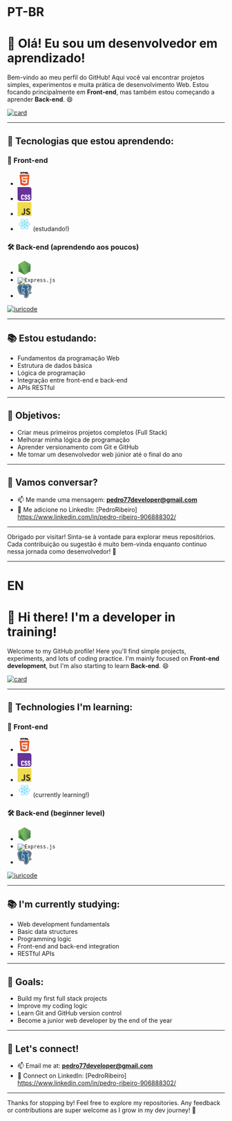 # PT-BR
# 👋 Olá! Eu sou um desenvolvedor em aprendizado!

Bem-vindo ao meu perfil do GitHub! Aqui você vai encontrar projetos simples, experimentos e muita prática de desenvolvimento Web. Estou focando principalmente em **Front-end**, mas também estou começando a aprender **Back-end**. 😄

[![card](https://github-readme-stats.vercel.app/api?username=PedroRibeiro-92&theme=dark)](https://github.com/anuraghazra/github-readme-stats)

---

## 🚀 Tecnologias que estou aprendendo:

### 🎨 Front-end
- <code><img height="32" src="https://raw.githubusercontent.com/github/explore/80688e429a7d4ef2fca1e82350fe8e3517d3494d/topics/html/html.png" alt="HTML5"/></code>
- <code><img height="32" src="https://raw.githubusercontent.com/github/explore/80688e429a7d4ef2fca1e82350fe8e3517d3494d/topics/css/css.png" alt="CSS"/></code>
- <code><img height="32" src="https://raw.githubusercontent.com/github/explore/80688e429a7d4ef2fca1e82350fe8e3517d3494d/topics/javascript/javascript.png" alt="JavaScript"/></code>
- <code><img height="32" src="https://raw.githubusercontent.com/github/explore/80688e429a7d4ef2fca1e82350fe8e3517d3494d/topics/react/react.png" alt="React"/></code> (estudando!)

### 🛠️ Back-end (aprendendo aos poucos)
- <code><img height="32" src="https://raw.githubusercontent.com/github/explore/80688e429a7d4ef2fca1e82350fe8e3517d3494d/topics/nodejs/nodejs.png" alt="Node.js"/></code>
- <code><img height="32" src="https://upload.wikimedia.org/wikipedia/commons/6/64/Expressjs.png" alt="Express.js"/></code>
- <code><img height="32" src="https://raw.githubusercontent.com/github/explore/80688e429a7d4ef2fca1e82350fe8e3517d3494d/topics/postgresql/postgresql.png" alt="PostgreSQL"/></code>

[![iuricode](https://github-readme-stats.vercel.app/api/top-langs/?username=PedroRibeiro-92&hide=html&layout=compact&theme=dark)](https://github.com/anuraghazra/github-readme-stats)

---

## 📚 Estou estudando:
- Fundamentos da programação Web
- Estrutura de dados básica
- Lógica de programação
- Integração entre front-end e back-end
- APIs RESTful

---

## 🎯 Objetivos:
- Criar meus primeiros projetos completos (Full Stack)
- Melhorar minha lógica de programação
- Aprender versionamento com Git e GitHub
- Me tornar um desenvolvedor web júnior até o final do ano

---

## 💬 Vamos conversar?
- 📫 Me mande uma mensagem: **pedro77developer@gmail.com**
- 💼 Me adicione no LinkedIn: [PedroRibeiro] https://www.linkedin.com/in/pedro-ribeiro-906888302/

---

Obrigado por visitar! Sinta-se à vontade para explorar meus repositórios. Cada contribuição ou sugestão é muito bem-vinda enquanto continuo nessa jornada como desenvolvedor! 🚀

---

# EN
# 👋 Hi there! I'm a developer in training!

Welcome to my GitHub profile! Here you'll find simple projects, experiments, and lots of coding practice. I'm mainly focused on **Front-end development**, but I'm also starting to learn **Back-end**. 😄

[![card](https://github-readme-stats.vercel.app/api?username=PedroRibeiro-92&theme=dark)](https://github.com/anuraghazra/github-readme-stats)

---

## 🚀 Technologies I'm learning:

### 🎨 Front-end
- <code><img height="32" src="https://raw.githubusercontent.com/github/explore/80688e429a7d4ef2fca1e82350fe8e3517d3494d/topics/html/html.png" alt="HTML5"/></code>
- <code><img height="32" src="https://raw.githubusercontent.com/github/explore/80688e429a7d4ef2fca1e82350fe8e3517d3494d/topics/css/css.png" alt="CSS"/></code>
- <code><img height="32" src="https://raw.githubusercontent.com/github/explore/80688e429a7d4ef2fca1e82350fe8e3517d3494d/topics/javascript/javascript.png" alt="JavaScript"/></code>
- <code><img height="32" src="https://raw.githubusercontent.com/github/explore/80688e429a7d4ef2fca1e82350fe8e3517d3494d/topics/react/react.png" alt="React"/></code> (currently learning!)

### 🛠️ Back-end (beginner level)
- <code><img height="32" src="https://raw.githubusercontent.com/github/explore/80688e429a7d4ef2fca1e82350fe8e3517d3494d/topics/nodejs/nodejs.png" alt="Node.js"/></code>
- <code><img height="32" src="https://upload.wikimedia.org/wikipedia/commons/6/64/Expressjs.png" alt="Express.js"/></code>
- <code><img height="32" src="https://raw.githubusercontent.com/github/explore/80688e429a7d4ef2fca1e82350fe8e3517d3494d/topics/postgresql/postgresql.png" alt="PostgreSQL"/></code>

[![iuricode](https://github-readme-stats.vercel.app/api/top-langs/?username=PedroRibeiro-92&hide=html&layout=compact&theme=dark)](https://github.com/anuraghazra/github-readme-stats)

---

## 📚 I'm currently studying:
- Web development fundamentals
- Basic data structures
- Programming logic
- Front-end and back-end integration
- RESTful APIs

---

## 🎯 Goals:
- Build my first full stack projects
- Improve my coding logic
- Learn Git and GitHub version control
- Become a junior web developer by the end of the year

---

## 💬 Let's connect!
- 📫 Email me at: **pedro77developer@gmail.com**
- 💼 Connect on LinkedIn: [PedroRibeiro] https://www.linkedin.com/in/pedro-ribeiro-906888302/

---

Thanks for stopping by! Feel free to explore my repositories. Any feedback or contributions are super welcome as I grow in my dev journey! 🚀
